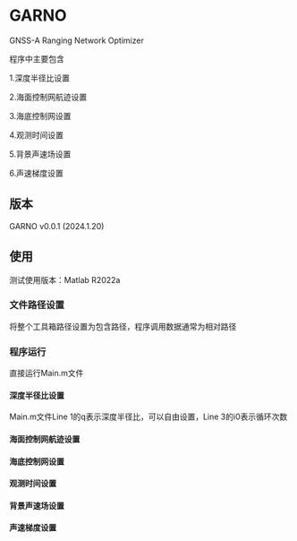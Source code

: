 # GARNO
GNSS-A Ranging Network Optimizer

程序中主要包含

1.深度半径比设置

2.海面控制网航迹设置

3.海底控制网设置

4.观测时间设置

5.背景声速场设置

6.声速梯度设置

## 版本
GARNO v0.0.1 (2024.1.20)

## 使用
测试使用版本：Matlab R2022a

### 文件路径设置
将整个工具箱路径设置为包含路径，程序调用数据通常为相对路径

### 程序运行
直接运行Main.m文件

#### 深度半径比设置
Main.m文件Line 1的q表示深度半径比，可以自由设置，Line 3的i0表示循环次数

#### 海面控制网航迹设置



#### 海底控制网设置

#### 观测时间设置

#### 背景声速场设置

#### 声速梯度设置







